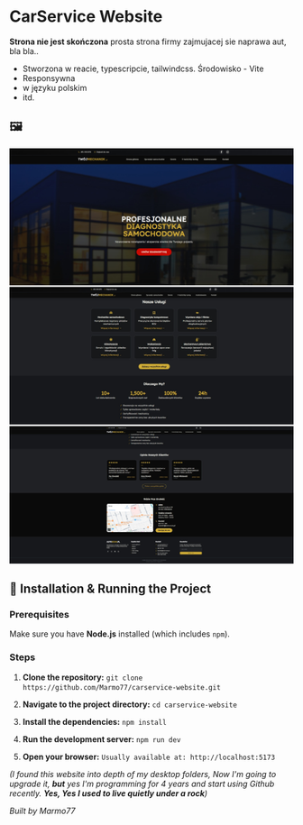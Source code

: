 # CarService Website

**Strona nie jest skończona** prosta strona firmy zajmujacej sie naprawa aut, bla bla..
- Stworzona w reacie, typescripcie, tailwindcss. Środowisko - Vite
- Responsywna
- w języku polskim
- itd.
## 🖼️ 

![Snippet1](https://github.com/Marmo77/carservice-website/blob/main/src/assets/imgs/public/snippet1.jpg)
![Snippet1](https://github.com/Marmo77/carservice-website/blob/main/src/assets/imgs/public/snippet2.jpg)
![Snippet1](https://github.com/Marmo77/carservice-website/blob/main/src/assets/imgs/public/snippet3.jpg)



## 🚀 Installation & Running the Project

### Prerequisites
Make sure you have **Node.js** installed (which includes `npm`).

### Steps

1. **Clone the repository:**
   ```git clone https://github.com/Marmo77/carservice-website.git```
  
2. **Navigate to the project directory:**
   ```cd carservice-website```
3. **Install the dependencies:**
   ```npm install```
4. **Run the development server:**
   ```npm run dev```
5. **Open your browser:**
   ```Usually available at: http://localhost:5173```

*(I found this website into depth of my desktop folders, 
Now I'm going to upgrade it, **but** yes I'm programming for 4 years and start using Github recently. 
**Yes, Yes I used to live quietly under a rock**)*

*Built by Marmo77*
